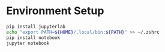 # Environment Setup

```sh
pip install jupyterlab
echo "export PATH=${HOME}/.local/bin:${PATH}" >> ~/.zshrc
pip install notebook
jupyter notebook
```